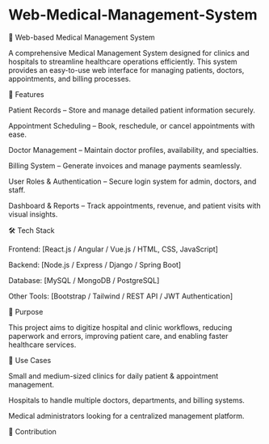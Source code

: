 # Web-Medical-Management-System
🏥 Web-based Medical Management System

A comprehensive Medical Management System designed for clinics and hospitals to streamline healthcare operations efficiently. This system provides an easy-to-use web interface for managing patients, doctors, appointments, and billing processes.

🚀 Features

Patient Records – Store and manage detailed patient information securely.

Appointment Scheduling – Book, reschedule, or cancel appointments with ease.

Doctor Management – Maintain doctor profiles, availability, and specialties.

Billing System – Generate invoices and manage payments seamlessly.

User Roles & Authentication – Secure login system for admin, doctors, and staff.

Dashboard & Reports – Track appointments, revenue, and patient visits with visual insights.

🛠️ Tech Stack

Frontend: [React.js / Angular / Vue.js / HTML, CSS, JavaScript]

Backend: [Node.js / Express / Django / Spring Boot]

Database: [MySQL / MongoDB / PostgreSQL]

Other Tools: [Bootstrap / Tailwind / REST API / JWT Authentication]

🎯 Purpose

This project aims to digitize hospital and clinic workflows, reducing paperwork and errors, improving patient care, and enabling faster healthcare services.

📌 Use Cases

Small and medium-sized clinics for daily patient & appointment management.

Hospitals to handle multiple doctors, departments, and billing systems.

Medical administrators looking for a centralized management platform.

🤝 Contribution
